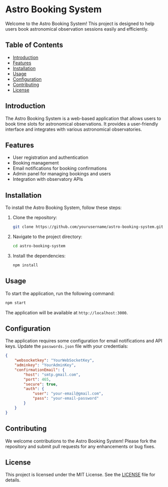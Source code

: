 # Astro Booking System

Welcome to the Astro Booking System! This project is designed to help users book astronomical observation sessions easily and efficiently.

## Table of Contents

-   [Introduction](#introduction)
-   [Features](#features)
-   [Installation](#installation)
-   [Usage](#usage)
-   [Configuration](#configuration)
-   [Contributing](#contributing)
-   [License](#license)

## Introduction

The Astro Booking System is a web-based application that allows users to book time slots for astronomical observations. It provides a user-friendly interface and integrates with various astronomical observatories.

## Features

-   User registration and authentication
-   Booking management
-   Email notifications for booking confirmations
-   Admin panel for managing bookings and users
-   Integration with observatory APIs

## Installation

To install the Astro Booking System, follow these steps:

1. Clone the repository:
    ```bash
    git clone https://github.com/yourusername/astro-booking-system.git
    ```
2. Navigate to the project directory:
    ```bash
    cd astro-booking-system
    ```
3. Install the dependencies:
    ```bash
    npm install
    ```

## Usage

To start the application, run the following command:

```bash
npm start
```

The application will be available at `http://localhost:3000`.

## Configuration

The application requires some configuration for email notifications and API keys. Update the `passwords.json` file with your credentials:

```json
{
    "websocketkey": "YourWebSocketKey",
    "adminkey": "YourAdminKey",
    "confirmationEmail": {
        "host": "smtp.gmail.com",
        "port": 465,
        "secure": true,
        "auth": {
            "user": "your-email@gmail.com",
            "pass": "your-email-password"
        }
    }
}
```

## Contributing

We welcome contributions to the Astro Booking System! Please fork the repository and submit pull requests for any enhancements or bug fixes.

## License

This project is licensed under the MIT License. See the [LICENSE](LICENSE) file for details.
